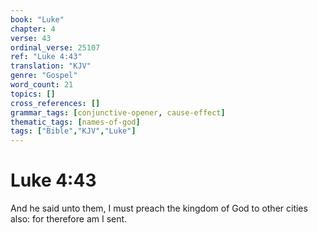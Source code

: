 ```yaml
---
book: "Luke"
chapter: 4
verse: 43
ordinal_verse: 25107
ref: "Luke 4:43"
translation: "KJV"
genre: "Gospel"
word_count: 21
topics: []
cross_references: []
grammar_tags: [conjunctive-opener, cause-effect]
thematic_tags: [names-of-god]
tags: ["Bible","KJV","Luke"]
---
```


# Luke 4:43

And he said unto them, I must preach the kingdom of God to other cities also: for therefore am I sent.
